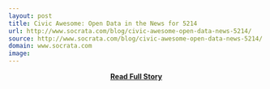 ```yaml
---
layout: post
title: Civic Awesome: Open Data in the News for 5214
url: http://www.socrata.com/blog/civic-awesome-open-data-news-5214/
source: http://www.socrata.com/blog/civic-awesome-open-data-news-5214/
domain: www.socrata.com
image: 
---
```


<p></p>
<center><p><a href="http://www.socrata.com/blog/civic-awesome-open-data-news-5214/" style='padding:25px; font-sze:18px; font-weight: bold;'>Read Full Story</a></p></center>
